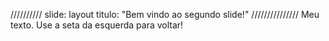 //////////
slide: layout
titulo: "Bem vindo ao segundo slide!"
///////////////
Meu texto.
Use a seta da esquerda para voltar!
